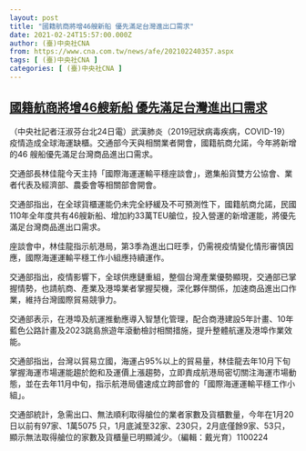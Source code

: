 ```yaml
---
layout: post
title: "國籍航商將增46艘新船 優先滿足台灣進出口需求"
date: 2021-02-24T15:57:00.000Z
author: (臺)中央社CNA
from: https://www.cna.com.tw/news/afe/202102240357.aspx
tags: [ (臺)中央社CNA ]
categories: [ (臺)中央社CNA ]
---
```

<!--1614182220000-->
[國籍航商將增46艘新船 優先滿足台灣進出口需求](https://www.cna.com.tw/news/afe/202102240357.aspx)
------

<div>
<div></div><div class="paragraph"><p>（中央社記者汪淑芬台北24日電）武漢肺炎（2019冠狀病毒疾病，COVID-19）疫情造成全球海運缺櫃。交通部今天與相關業者開會，國籍航商允諾，今年將新增的46 艘船優先滿足台灣商品進出口需求。</p><p>交通部長林佳龍今天主持「國際海運運輸平穩座談會」，邀集船貨雙方公協會、業者代表及經濟部、農委會等相關部會開會。</p><p>交通部指出，在全球貨櫃運能仍未完全紓緩及不可預測性下，國籍航商允諾，民國110年全年度共有46艘新船、增加約33萬TEU艙位，投入營運的新增運能，將優先滿足台灣商品進出口需求。</p><p>座談會中，林佳龍指示航港局，第3季為進出口旺季，仍需視疫情變化情形審慎因應，國際海運運輸平穩工作小組應持續運作。</p><p>交通部指出，疫情影響下，全球供應鏈重組，整個台灣產業優勢顯現，交通部已掌握情勢，也請航商、產業及港埠業者掌握契機，深化夥伴關係，加速商品進出口作業，維持台灣國際貿易競爭力。</p><p>交通部表示，在港埠及航運推動應導入智慧化管理，配合商港建設5年計畫、10年藍色公路計畫及2023跳島旅遊年滾動檢討相關措施，提升整體航運及港埠作業效能。</p><p>交通部指出，台灣以貿易立國，海運占95%以上的貿易量，林佳龍去年10月下旬掌握海運市場運能趨於飽和及運價上漲趨勢，立即責成航港局密切關注海運市場動態，並在去年11月中旬，指示航港局儘速成立跨部會的「國際海運運輸平穩工作小組」。</p><p>交通部統計，急需出口、無法順利取得艙位的業者家數及貨櫃數量，今年在1月20日以前有97家、1萬5075 只，1月底減至32家、230只，2月底僅餘9家、53只，顯示無法取得艙位的家數及貨櫃量已明顯減少。（編輯：戴光育）1100224</p></div>
</div>
